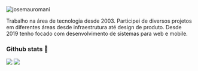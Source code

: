 <img src="https://komarev.com/ghpvc/?username=josemauromani" alt="josemauromani" />

Trabalho na área de tecnologia desde 2003. Participei de diversos projetos em diferentes áreas desde infraestrutura até design de produto. Desde 2019 tenho focado com desenvolvimento de sistemas para web e mobile.

### Github stats :rocket:
![](http://github-profile-summary-cards.vercel.app/api/cards/profile-details?username=josemauromani&theme=nord_bright)
![](http://github-profile-summary-cards.vercel.app/api/cards/repos-per-language?username=josemauromani&theme=nord_bright)
